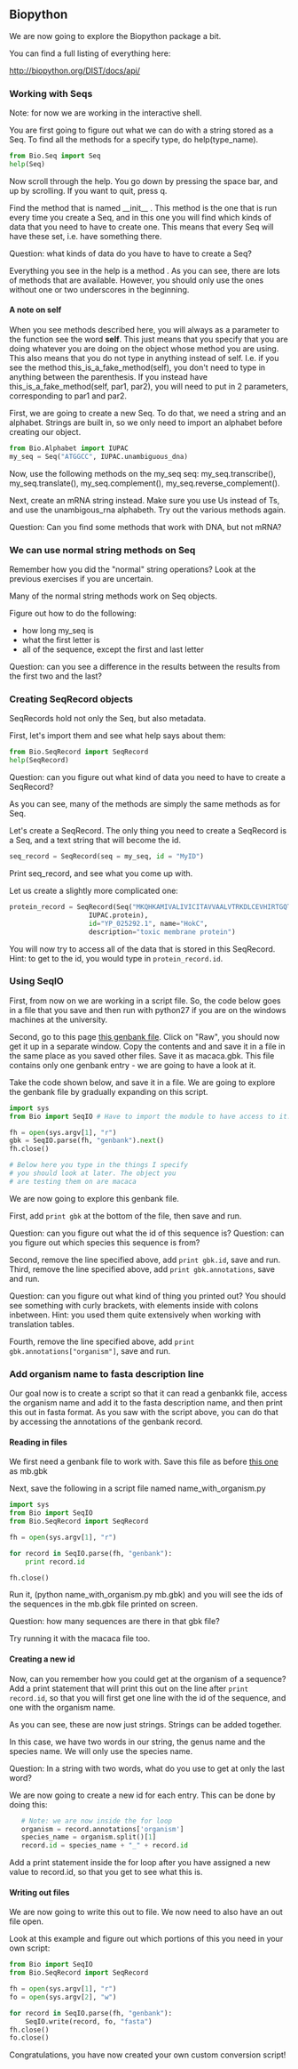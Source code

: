 ## Biopython ##

We are now going to explore the Biopython package a bit.

You can find a full listing of everything here:

http://biopython.org/DIST/docs/api/


### Working with Seqs ###


Note: for now we are working in the interactive shell.

You are first going to figure out what we can do with a string stored as a Seq. To find all the methods for a specify type, do help(type_name).

```python
from Bio.Seq import Seq
help(Seq)
```

Now scroll through the help. You go down by pressing the space bar, and up by scrolling. If you want to quit, press q. 

Find the method that is named \_\_init\_\_ . This method is the one that is run every time you create a Seq, and in this one you will find which kinds of data that you need to have to create one. This means that every Seq will have these set, i.e. have something there. 

Question: what kinds of data do you have to have to create a Seq?  

Everything you see in the help is a method . As you can see, there are lots of methods that are available. However, you should only use the ones without one or two underscores in the beginning.  

#### A note on self ####

When you see methods described here, you will always as a parameter to the function see the word **self**. This just means that you specify that you are doing whatever you are doing on the object whose method you are using. This also means that you do not type in anything instead of self. I.e. if you see the method this_is_a_fake_method(self), you don't need to type in anything between the parenthesis. If you instead have this_is_a_fake_method(self, par1, par2), you will need to put in 2 parameters, corresponding to par1 and par2.

First, we are going to create a new Seq. To do that, we need a string and an alphabet. Strings are built in, so we only need to import an alphabet before creating our object.

```python
from Bio.Alphabet import IUPAC
my_seq = Seq("ATGGCC", IUPAC.unambiguous_dna)
```
Now, use the following methods on the my_seq seq: my_seq.transcribe(), my_seq.translate(), my_seq.complement(), my_seq.reverse_complement().

Next, create an mRNA string instead. Make sure you use Us instead of Ts, and use the unambigous_rna alphabeth. Try out the various methods again. 

Question: Can you find some methods that work with DNA, but not mRNA?

### We can use normal string methods on Seq ###

Remember how you did the "normal" string operations? Look at the previous exercises if you are uncertain.

Many of the normal string methods work on Seq objects.

Figure out how to do the following:

- how long my_seq is
- what the first letter is
- all of the sequence, except the first and last letter

Question: can you see a difference in the results between the results from the first two and the last?  


### Creating SeqRecord objects ###

SeqRecords hold not only the Seq, but also metadata. 

First, let's import them and see what help says about them:

```python
from Bio.SeqRecord import SeqRecord
help(SeqRecord)

```
Question: can you figure out what kind of data you need to have to create a SeqRecord? 

As you can see, many of the methods are simply the same methods as for Seq.

Let's create a SeqRecord. The only thing you need to create a SeqRecord is a Seq, and a text string that will become the id.

```python
seq_record = SeqRecord(seq = my_seq, id = "MyID")
```

Print seq_record, and see what you come up with.

Let us create a slightly more complicated one:

```python
protein_record = SeqRecord(Seq("MKQHKAMIVALIVICITAVVAALVTRKDLCEVHIRTGQTEVAVF",
                    IUPAC.protein),
                    id="YP_025292.1", name="HokC",
                    description="toxic membrane protein")
```

You will now try to access all of the data that is stored in this SeqRecord. Hint: to get to the id, you would type in `protein_record.id`.


### Using SeqIO ###

First, from now on we are working in a script file. So, the code below goes in a file that you save and then run with python27 if you are on the windows machines at the university.

Second, go to this page [this genbank file](macaca.gbk). Click on "Raw", you should now get it up in a separate window. Copy the contents and  and save it in a file in the same place as you saved other files. Save it as macaca.gbk. This file contains only one genbank entry - we are going to have a look at it.

Take the code shown below, and save it in a file. We are going to explore the genbank file by gradually expanding on this script. 


```python
import sys
from Bio import SeqIO # Have to import the module to have access to it.

fh = open(sys.argv[1], "r")
gbk = SeqIO.parse(fh, "genbank").next()
fh.close()

# Below here you type in the things I specify 
# you should look at later. The object you
# are testing them on are macaca

```

We are now going to explore this genbank file.

First, add `print gbk` at the bottom of the file, then save and run.

Question: can you figure out what the id of this sequence is?
Question: can you figure out which species this sequence is from?

Second, remove the line specified above, add `print gbk.id`, save and run.  
Third, remove the line specified above, add `print gbk.annotations`, save and run.  

Question: can you figure out what kind of thing you printed out? You should see something with curly brackets, with elements inside with colons inbetween. Hint: you used them quite extensively when working with translation tables.

Fourth, remove the line specified above, add `print gbk.annotations["organism"]`, save and run.  

### Add organism name to fasta description line

Our goal now is to create a script so that it can read a genbankk file, access the organism name and add it to the fasta description name, and then print this out in fasta format.  As you saw with the script above, you can do that by accessing the annotations of the genbank record.

#### Reading in files ####

We first need a genbank file to work with. Save this file as before [this one](mb.gbk) as mb.gbk

Next, save the following in a script file named name_with_organism.py

```python
import sys
from Bio import SeqIO
from Bio.SeqRecord import SeqRecord

fh = open(sys.argv[1], "r")

for record in SeqIO.parse(fh, "genbank"):
    print record.id

fh.close()
```

Run it, (python name_with_organism.py mb.gbk) and you will see the ids of the sequences in the mb.gbk file printed on screen. 

Question: how many sequences are there in that gbk file?  

Try running it with the macaca file too.

#### Creating a new id ####

Now, can you remember how you could get at the organism of a sequence? Add a print statement that will print this out on the line after `print record.id`, so that you will first get one line with the id of the sequence, and one with the organism name.

As you can see, these are now just strings. Strings can be added together. 

In this case, we have two words in our string, the genus name and the species name. We will only use the species name.

Question: In a string with two words, what do you use to get at only the last word?  

We are now going to create a new id for each entry. This can be done by doing this:

```python
   # Note: we are now inside the for loop
   organism = record.annotations['organism']
   species_name = organism.split()[1]
   record.id = species_name + "_" + record.id
```

Add a print statement inside the for loop after you have assigned a new value to record.id, so that you get to see what this is.


#### Writing out files ####

We are now going to write this out to file. We now need to also have an out file open. 

Look at this example and figure out which portions of this you need in your own script:

```python
from Bio import SeqIO
from Bio.SeqRecord import SeqRecord

fh = open(sys.argv[1], "r")
fo = open(sys.argv[2], "w")

for record in SeqIO.parse(fh, "genbank"):
    SeqIO.write(record, fo, "fasta")
fh.close()
fo.close()

```

Congratulations, you have now created your own custom conversion script!
